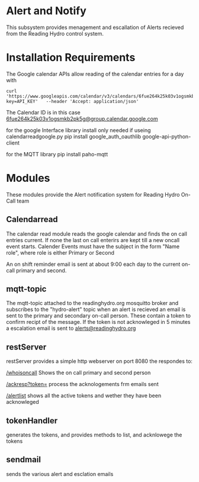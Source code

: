 
# Alert and Notify #

This subsystem provides menagement and escallation of Alerts recieved from the Reading Hydro control system. 

# Installation Requirements #

The Google calendar APIs allow reading of the calendar entries for a day with 

```
curl   'https://www.googleapis.com/calendar/v3/calendars/6fue264k25k03v1ogsmkb2pk5g%40group.calendar.google.com/events?key=API_KEY'   --header 'Accept: application/json'
```

The Calendar ID is in this case 6fue264k25k03v1ogsmkb2pk5g@group.calendar.google.com

for the google Interface library install only needed if useing calendarreadgoogle.py
pip install google_auth_oauthlib google-api-python-client

for the MQTT library
pip install paho-mqtt

# Modules #

These modules provide the Alert notification system for Reading Hydro On-Call team

## Calendarread ##

The calendar read module reads the google calendar and finds the on call entries current. If none the last on call enterirs are kept till a new oncall event starts. 
Calender Events must have the subject in the form "Name role", where role is either Primary or Second

An on shift reminder email is sent at about 9:00 each day to the current on-call primary and second.

## mqtt-topic ##

The mqtt-topic attached to the readinghydro.org mosquitto broker and subscribes to the "hydro-alert" topic when an alert is recieved an email is sent to the 
primary and secondary on-call person. These contain a token to confirm recipt of the message. If the token is not acknowleged in 5 minutes a escalation email 
is sent to alerts@readinghydro.org

## restServer ##

restServer provides a simple http webserver on port 8080 the respondes to:

[/whoisoncall](http://readinghydro.org:8080/whoisoncall)  Shows the on call primary and second person

[/ackresp?token=](http://readinghydro.org:8080/ackresp?token=)   process the acknologements frm emails sent

[/alertlist](http://readinghydro.org:8080/alertlist)   shows all the active tokens and wether they have been acknowleged

## tokenHandler ##

generates the tokens, and provides methods to list, and acknlowege the tokens

## sendmail ##

sends the various alert and esclation emails
